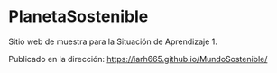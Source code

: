 # PlanetaSostenible
Sitio web de muestra para la Situación de Aprendizaje 1.

Publicado en la dirección: https://iarh665.github.io/MundoSostenible/
